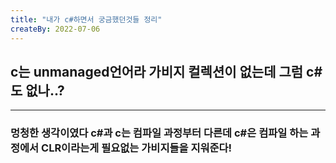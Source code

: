```yaml
---
title: "내가 c#하면서 궁금했던것들 정리"
createBy: 2022-07-06
---
```


## c는 unmanaged언어라 가비지 컬렉션이 없는데 그럼 c#도 없나..?
---
### 멍청한 생각이였다 c#과 c는 컴파일 과정부터 다른데 c#은 컴파일 하는 과정에서 CLR이라는게 필요없는 가비지들을 지워준다!

<Comment />